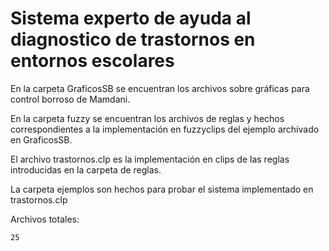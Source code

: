 # Sistema experto de ayuda al diagnostico de trastornos en entornos escolares

En la carpeta GraficosSB se encuentran los archivos sobre gráficas para control borroso de Mamdani.

En la carpeta fuzzy se encuentran los archivos de reglas y hechos correspondientes a la implementación en fuzzyclips del ejemplo archivado en GraficosSB.

El archivo trastornos.clp es la implementación en clips de las reglas introducidas en la carpeta de reglas.

La carpeta ejemplos son hechos para probar el sistema implementado en trastornos.clp

Archivos totales:
```
25
```

